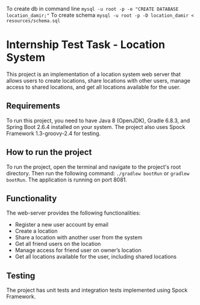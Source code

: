 To create db in command line `mysql -u root -p -e "CREATE DATABASE location_damir;"`
To create schema `mysql -u root -p -D location_damir < resources/schema.sql`

# Internship Test Task - Location System
This project is an implementation of a location system web server that allows users to create locations, share locations with other users, manage access to shared locations, and get all locations available for the user.

## Requirements
To run this project, you need to have Java 8 (OpenJDK), Gradle 6.8.3, and Spring Boot 2.6.4 installed on your system. The project also uses Spock Framework 1.3-groovy-2.4 for testing.

## How to run the project
To run the project, open the terminal and navigate to the project's root directory. Then run the following command: `./gradlew bootRun` or `gradlew bootRun`. The application is running on port 8081. 

## Functionality
The web-server provides the following functionalities:

* Register a new user account by email
* Create a location
* Share a location with another user from the system
* Get all friend users on the location
* Manage access for friend user on owner’s location
* Get all locations available for the user, including shared locations

## Testing
The project has unit tests and integration tests implemented using Spock Framework.

